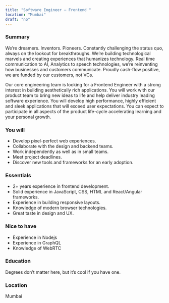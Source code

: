 ```yaml
---
title: "Software Engineer — Frontend "
location: "Mumbai"
draft: "no"
---
```


### Summary

We’re dreamers. Inventors. Pioneers. Constantly challenging the status quo, always on the lookout for breakthroughs. We’re building technological marvels and creating experiences that humanizes technology. Real time communication to AI, Analytics to speech technologies, we’re reinventing how businesses and customers communicate. Proudly cash-flow positive, we are funded by our customers, not VCs.

Our core engineering team is looking for a Frontend Engineer with a strong interest in building aesthetically rich applications. You will work with our product team to bring new ideas to life and help deliver industry leading software experience. You will develop high performance, highly efficient and sleek applications that will exceed user expectations. You can expect to participate in all aspects of the product life-cycle accelerating learning and your personal growth.

### You will

- Develop pixel-perfect web experiences.
- Collaborate with the design and backend teams.
- Work independently as well as in small teams.
- Meet project deadlines.
- Discover new tools and frameworks for an early adoption.

### Essentials

- 2+ years experience in frontend development.
- Solid experience in JavaScript, CSS, HTML and React/Angular frameworks.
- Experience in building responsive layouts.
- Knowledge of modern browser technologies.
- Great taste in design and UX.

### Nice to have

- Experience in Nodejs
- Experience in GraphQL
- Knowledge of WebRTC

### Education

Degrees don’t matter here, but it’s cool if you have one.

### Location

Mumbai
